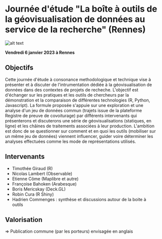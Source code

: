 # Journée d'étude "La boîte à outils de la géovisualisation de données au service de la recherche" (Rennes)

![alt text](https://raw.githubusercontent.com/magisAR9/JEGeovizRennes/main/JEGEOVIZ.JPG)


**Vendredi 6 janvier 2023 à Rennes**


## Objectifs

Cette journée d'étude à consonance methodologique et technique vise à présenter et à discuter de l'intrumentation dédiée à la géovisualisation de données dans des contextes de projets de recheche. L'objectif est d'échanger sur les pratiques et les outils de chercheurs par la démonstration et la comparaison de différentes technologies (R, Python, Javascript). La formule proposée s'appuie sur une exploration et une analyse d'un jeu de données commun (trajets issue de la plateforme Registre de preuve de covoiturage) par différents intervenants qui présenterons et discuterons une série de géovisualisations (statiques, en ligne) et les châines de traitements associées à leur production.  L'ambition est donc de se questionner sur comment et en quoi les outils (mobiliser sur un même jeu de données) viennent influencer, guider voire déterminer les analyses effectuées comme les mode de représentations utilisés.


## Intervenants

* Timothée Giraud (R)
* Nicolas Lambert (Observable)
* Etienne Côme (Maplibre et autre)
* Françoise Bahoken (Arabesque)
* Boris Mericskay (Deck.GL)
* Robin Cura (R Shiny)
* Hadrien Commenges : synthèse et discussions autour de la boite à outils 


## Valorisation 

=> Publication commune (par les porteurs) envisagée en anglais

